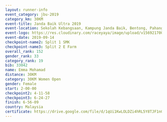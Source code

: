 ```yaml
---
layout: runner-info 
event_category: jbu-2019 
category_km: 30KM 
event-title: Janda Baik Ultra 2019 
event-location: Sekolah Kebangsaan, Kampung Janda Baik, Bentong, Pahang, Malaysia 
event-logo: https://res.cloudinary.com/raceyaya/image/upload/v1569217009/logo/janda-baik_vch1pc.jpg 
event-date: 2019-09-14 
checkpoint-name2: Split 1 SMK 
checkpoint-name3: Split 2 E Farm 
overall_rank: 152
gender_rank: 33
category_rank: 19
bib: 33042
name: Emma Mohamad
distance: 30KM
category: 30KM Women Open
gender: Female
start: 2-00-00
checkpoint2: 4-11-58
checkpoint3: 6-24-27
finish: 6-56-09
country: Malaysia
certificate: https://drive.google.com/file/d/1qUi1KwLOLDZi4hRL5Y8TJF1nGUd_WvDX/view?usp=sharing
---
```


